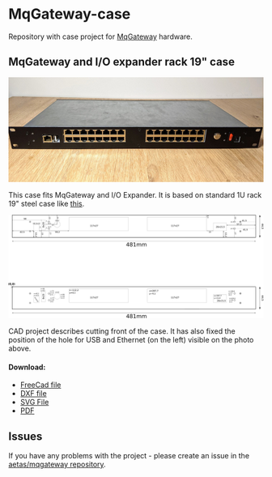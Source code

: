 # MqGateway-case
Repository with case project for [MqGateway](https://mqgateway.com) hardware.

## MqGateway and I/O expander rack 19" case

![MqGateway cased](https://github.com/aetas/mqgateway/raw/master/docs/docs/user-guide/images/cased-mqgateway-with-io-expander-small.jpg)

This case fits MqGateway and I/O Expander. It is based on standard 1U rack 19" steel case like [this](https://www.piekarz.pl/30056-obudowa-zp-sesmil-1u-2013-205/).

![MqGateway case project](images/mqgateway-front.png)

CAD project describes cutting front of the case.
It has also fixed the position of the hole for USB and Ethernet (on the left) visible on the photo above.

#### Download:
- [FreeCad file](https://github.com/aetas/mqgateway-case/raw/main/CAD/mqgateway-front.FCStd)
- [DXF file](https://github.com/aetas/mqgateway-case/raw/main/CAD/mqgateway-front.dxf)
- [SVG File](https://github.com/aetas/mqgateway-case/raw/main/mqgateway-front.svg)
- [PDF](https://github.com/aetas/mqgateway-case/raw/main/mqgateway-front.pdf)


## Issues
If you have any problems with the project - please create an issue in the [aetas/mqgateway repository](https://github.com/aetas/mqgateway).
